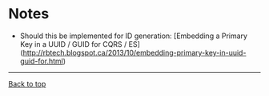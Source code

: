 # Notes

- Should this be implemented for ID generation: [Embedding a Primary Key in a UUID / GUID for CQRS / ES]
  (http://rbtech.blogspot.ca/2013/10/embedding-primary-key-in-uuid-guid-for.html)

---

[Back to top](../README.md)